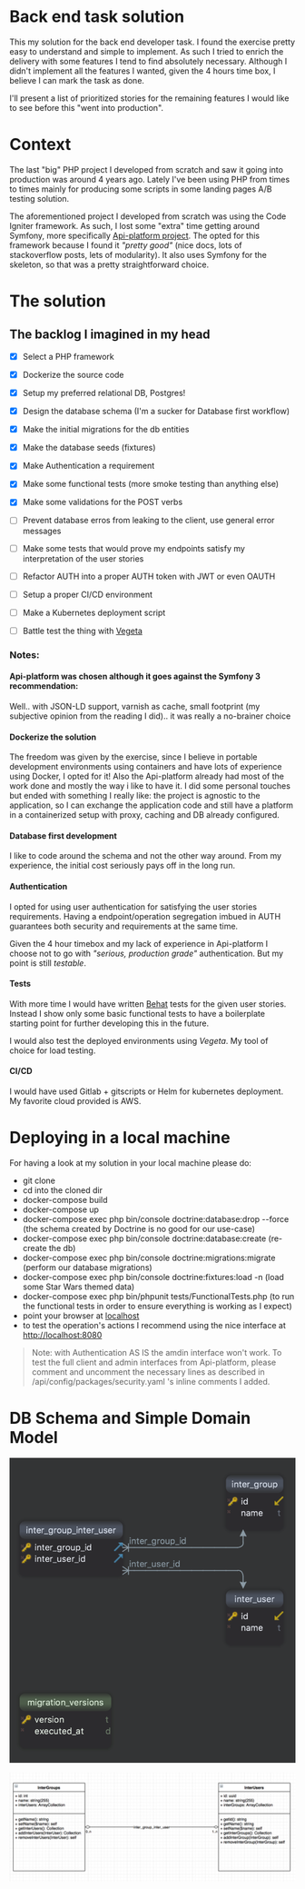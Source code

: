# Back end task solution

This my solution for the back end developer task. I found the exercise pretty easy to understand and simple to implement. As such I tried to enrich the delivery with some features I tend to find absolutely necessary. Although I didn't implement all the features I wanted, given the 4 hours time box, I believe I can mark the task as done.

I'll present a list of prioritized stories for the remaining features I would like to see before this "went into production".

# Context
The last "big" PHP project I developed from scratch and saw it going into production was around 4 years ago. Lately I've been using PHP from times to times mainly for producing some scripts in some landing pages A/B testing solution.

The aforementioned project I developed from scratch was using the Code Igniter framework. As such, I lost some "extra" time getting around Symfony, more specifically [Api-platform project](https://api-platform.com). The opted for this framework because I found it _"pretty good"_ (nice docs, lots of stackoverflow posts, lets of modularity). It also uses Symfony for the skeleton, so that was a pretty straightforward choice.

# The solution

## The backlog I imagined in my head



- [x] Select a PHP framework
- [x] Dockerize the source code
- [x] Setup my preferred relational DB, Postgres!
- [x] Design the database schema (I'm a sucker for Database first workflow)
- [x] Make the initial migrations for the db entities
- [x] Make the database seeds (fixtures)
- [x] Make Authentication a requirement
- [x] Make some functional tests (more smoke testing than anything else)
- [x] Make some validations for the POST verbs
- [ ] Prevent database erros from leaking to the client, use general error messages
- [ ] Make some tests that would prove my endpoints satisfy my interpretation of the user stories
- [ ] Refactor AUTH into a proper AUTH token with JWT or even OAUTH
- [ ] Setup a proper CI/CD environment
- [ ] Make a Kubernetes deployment script
- [ ] Battle test the thing with [Vegeta](https://github.com/tsenart/vegeta)


### Notes:

#### Api-platform was chosen although it goes against the Symfony 3 recommendation:

Well.. with JSON-LD support, varnish as cache, small footprint (my subjective opinion from the reading I did).. it was really a no-brainer choice

#### Dockerize the solution

The freedom was given by the exercise, since I believe in portable development environments using containers and have lots of experience using Docker, I opted for it!
Also the Api-platform already had most of the work done and mostly the way i like to have it. I did some personal touches but ended with something I really like: the project is agnostic to the application, so I can exchange the application code and still have a platform in a containerized setup with proxy, caching and DB already configured.

#### Database first development

I like to code around the schema and not the other way around. From my experience, the initial cost seriously pays off in the long run.

#### Authentication

I opted for using user authentication for satisfying the user stories requirements. Having a endpoint/operation segregation imbued in AUTH guarantees both security and requirements at the same time.

Given the 4 hour timebox and my lack of experience in Api-platform I choose not to go with _"serious, production grade"_ authentication. But my point is still _testable_.


#### Tests

With more time I would have written [Behat](http://docs.behat.org/en/latest/) tests for the given user stories. Instead I show only some basic functional tests to have a boilerplate starting point for further developing this in the future.

I would also test the deployed environments using _Vegeta_. My tool of choice for load testing.

#### CI/CD

I would have used Gitlab + gitscripts or Helm for kubernetes deployment.
My favorite cloud provided is AWS.


# Deploying in a local machine

For having a look at my solution in your local machine please do:

- git clone
- cd into the cloned dir
- docker-compose build
- docker-compose up
- docker-compose exec php bin/console doctrine:database:drop --force (the schema created by Doctrine is no good for our use-case)
- docker-compose exec php bin/console doctrine:database:create (re-create the db)
- docker-compose exec php bin/console doctrine:migrations:migrate (perform our database migrations)
- docker-compose exec php bin/console doctrine:fixtures:load -n (load some Star Wars themed data)
- docker-compose exec php bin/phpunit tests/FunctionalTests.php (to run the functional tests in order to ensure everything is working as I expect)
- point your browser at [localhost](http://localhost)
- to test the operation's actions I recommend using the nice interface at [http://localhost:8080](localhost:8080)

> Note: with Authentication AS IS the amdin interface won't work. To test the full client and admin interfaces from Api-platform, please comment and uncomment the necessary lines as described in /api/config/packages/security.yaml 's inline comments I added.

# DB Schema and Simple Domain Model

![DB schema screenshot](https://github.com/lfpcorreia/internations/raw/master/schema.png)


![Domain model screenshot](https://github.com/lfpcorreia/internations/raw/master/domainmodel.png)


